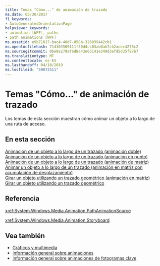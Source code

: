 ```yaml
---
title: Temas "Cómo..." de animación de trazado
ms.date: 03/30/2017
f1_keywords:
- AutoGeneratedOrientationPage
helpviewer_keywords:
- animation [WPF], paths
- path animations [WPF]
ms.assetid: e9b71017-bac4-40d7-858b-326939442cb1
ms.openlocfilehash: 714303569111f30d4cc03ab0ab7cb2acec4276c2
ms.sourcegitcommit: 0be8a279af6d8a43e03141e349d3efd5d35f8767
ms.translationtype: MT
ms.contentlocale: es-ES
ms.lasthandoff: 04/18/2019
ms.locfileid: "59072511"
---
```

# <a name="path-animation-how-to-topics"></a>Temas "Cómo..." de animación de trazado
Los temas de esta sección muestran cómo animar un objeto a lo largo de una ruta de acceso.  
  
## <a name="in-this-section"></a>En esta sección  
 [Animación de un objeto a lo largo de un trazado (animación doble)](how-to-animate-an-object-along-a-path-double-animation.md)  
 [Animación de un objeto a lo largo de un trazado (animación en punto)](how-to-animate-an-object-along-a-path-point-animation.md)  
 [Animación de un objeto a lo largo de un trazado (animación de matriz)](how-to-animate-an-object-along-a-path-matrix-animation.md)  
 [Animar un objeto a lo largo de un trazado (animación en matriz con acumulación de desplazamiento)](animate-an-object-along-a-path-matrix-animation-with-offset.md)  
 [Girar un objeto utilizando un trazado geométrico (animación en matriz)](how-to-rotate-an-object-by-using-a-geometric-path-matrix-animation.md)  
 [Girar un objeto utilizando un trazado geométrico](how-to-rotate-an-object-by-using-a-geometric-path.md)  
  
## <a name="reference"></a>Referencia  
 <xref:System.Windows.Media.Animation.PathAnimationSource>  
  
 <xref:System.Windows.Media.Animation.Storyboard>  
  
## <a name="see-also"></a>Vea también

- [Gráficos y multimedia](index.md)
- [Información general sobre animaciones](animation-overview.md)
- [Información general sobre animaciones de fotogramas clave](key-frame-animations-overview.md)
